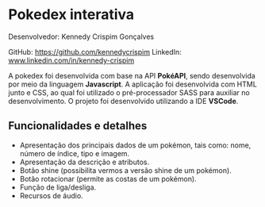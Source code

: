 
# Pokedex interativa
Desenvolvedor: Kennedy Crispim Gonçalves

GitHub: https://github.com/kennedycrispim
LinkedIn: www.linkedin.com/in/kennedy-crispim

A pokedex foi desenvolvida com base na API **PokéAPI**, sendo desenvolvida por meio da linguagem **Javascript**. A aplicação foi desenvolvida com HTML junto e CSS, ao qual foi utilizado o pré-processador SASS para auxiliar no desenvolvimento.
O projeto foi desenvolvido utilizando a IDE **VSCode**.


## Funcionalidades e detalhes
- Apresentação dos principais dados de um pokémon, tais como: nome, número de índice, tipo e imagem. 
- Apresentação da descrição e atributos.
- Botão shine (possibilita vermos a versão shine de um pokémon).
- Botão rotacionar (permite as costas de um pokémon).
- Função de liga/desliga.
- Recursos de áudio.

